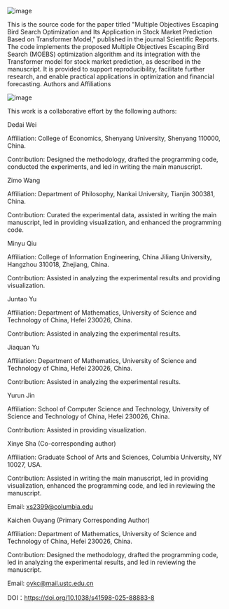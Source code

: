 ![image](https://github.com/user-attachments/assets/fc125cb6-7865-4797-a97f-4b1c6f0fc685)

This is the source code for the paper titled "Multiple Objectives Escaping Bird Search Optimization and Its Application in Stock Market Prediction Based on Transformer Model," published in the journal Scientific Reports. The code implements the proposed Multiple Objectives Escaping Bird Search (MOEBS) optimization algorithm and its integration with the Transformer model for stock market prediction, as described in the manuscript. It is provided to support reproducibility, facilitate further research, and enable practical applications in optimization and financial forecasting.
Authors and Affiliations

![image](https://github.com/user-attachments/assets/d70114a8-fffc-4182-a43d-749cd1e0200a)


This work is a collaborative effort by the following authors:

Dedai Wei

Affiliation: College of Economics, Shenyang University, Shenyang 110000, China.

Contribution: Designed the methodology, drafted the programming code, conducted the experiments, and led in writing the main manuscript.

Zimo Wang

Affiliation: Department of Philosophy, Nankai University, Tianjin 300381, China.

Contribution: Curated the experimental data, assisted in writing the main manuscript, led in providing visualization, and enhanced the programming code.

Minyu Qiu

Affiliation: College of Information Engineering, China Jiliang University, Hangzhou 310018, Zhejiang, China.

Contribution: Assisted in analyzing the experimental results and providing visualization.

Juntao Yu

Affiliation: Department of Mathematics, University of Science and Technology of China, Hefei 230026, China.

Contribution: Assisted in analyzing the experimental results.

Jiaquan Yu

Affiliation: Department of Mathematics, University of Science and Technology of China, Hefei 230026, China.

Contribution: Assisted in analyzing the experimental results.

Yurun Jin

Affiliation: School of Computer Science and Technology, University of Science and Technology of China, Hefei 230026, China.

Contribution: Assisted in providing visualization.

Xinye Sha (Co-corresponding author)

Affiliation: Graduate School of Arts and Sciences, Columbia University, NY 10027, USA.

Contribution: Assisted in writing the main manuscript, led in providing visualization, enhanced the programming code, and led in reviewing the manuscript.

Email: xs2399@columbia.edu

Kaichen Ouyang (Primary Corresponding Author)

Affiliation: Department of Mathematics, University of Science and Technology of China, Hefei 230026, China.

Contribution: Designed the methodology, drafted the programming code, led in analyzing the experimental results, and led in reviewing the manuscript.

Email: oykc@mail.ustc.edu.cn

DOI：https://doi.org/10.1038/s41598-025-88883-8
